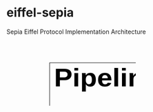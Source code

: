 # eiffel-sepia
Sepia Eiffel Protocol Implementation Architecture

<svg xmlns="http://www.w3.org/2000/svg" xmlns:svg="http://www.w3.org/2000/svg" xmlns:xlink="http://www.w3.org/1999/xlink">
 <!-- Created with SVG-edit - http://svg-edit.googlecode.com/ -->
 <g display="inline">
  <title>Background</title>
  <rect id="svg_4" stroke-opacity="0" height="450" width="700" y="700" x="800" stroke-linecap="null" stroke-linejoin="null" stroke-dasharray="null" stroke="#000000" fill="#f2e9ed"/>
  <rect stroke-opacity="0" id="svg_3" height="450" width="700" y="700" x="100" stroke-linecap="null" stroke-linejoin="null" stroke-dasharray="null" stroke="#000000" fill="#e9eef2"/>
  <rect fill-opacity="0" id="svg_1" height="450" width="1400" y="700" x="100" stroke="#000000" fill="#000000"/>
  <text transform="matrix(2.67491, 0, 0, 2.48221, -137.741, -900.873)" font-weight="bold" xml:space="preserve" text-anchor="middle" font-family="Sans-serif" font-size="24" id="svg_5" y="821.273179" x="177.632142" stroke-linecap="null" stroke-linejoin="null" stroke-dasharray="null" stroke-width="0" stroke="#000000" fill="#000000">Event Services</text>
  <rect id="svg_6" fill-opacity="0" height="650" width="1400" y="50" x="100" stroke="#000000" fill="#000000"/>
  <text id="svg_7" transform="matrix(2.67491, 0, 0, 2.48221, -137.741, -900.873)" font-weight="bold" xml:space="preserve" text-anchor="middle" font-family="Sans-serif" font-size="24" y="405.122065" x="179.568914" stroke-linecap="null" stroke-linejoin="null" stroke-dasharray="null" stroke-width="0" stroke="#000000" fill="#000000">Pipeline Actors</text>
  <text transform="matrix(10.8858, 0, 0, 5.64287, -5487.64, -2046.74)" xml:space="preserve" text-anchor="middle" font-family="Sans-serif" font-size="24" id="svg_8" y="435.555571" x="568.888885" stroke-linecap="null" stroke-linejoin="null" stroke-dasharray="null" stroke-width="0" stroke="#000000" fill="#000000"/>
  <text id="svg_10" transform="matrix(2.67491, 0, 0, 2.48221, -137.741, -900.873)" font-weight="bold" xml:space="preserve" text-anchor="middle" font-family="Sans-serif" font-size="24" y="743.851209" x="219.723645" stroke-linecap="null" stroke-linejoin="null" stroke-dasharray="null" stroke-width="0" stroke="#000000" fill="#e2e2e2">Command</text>
  <text id="svg_11" transform="matrix(2.67491, 0, 0, 2.48221, -137.741, -900.873)" font-weight="bold" xml:space="preserve" text-anchor="middle" font-family="Sans-serif" font-size="24" y="743.851234" x="481.265444" stroke-linecap="null" stroke-linejoin="null" stroke-dasharray="null" stroke-width="0" stroke="#000000" fill="#e2e2e2">Query</text>
  <a xlink:href="./descriptions/rabbitmq.md" id="svg_16"/>
 </g>
 <g display="inline">
  <title>Items</title>
  <a xlink:href="./descriptions/rabbitmq-message-broker.md" id="svg_18">
   <g id="svg_17">
    <rect fill-opacity="0" id="svg_12" height="30" width="1300" y="1050.000038" x="150.000004" stroke-linecap="null" stroke-linejoin="null" stroke-dasharray="null" stroke="#000000" fill="#000000"/>
    <text xml:space="preserve" text-anchor="middle" font-family="Sans-serif" font-size="24" id="svg_14" y="1073.888923" x="798.518493" stroke-linecap="null" stroke-linejoin="null" stroke-dasharray="null" stroke-width="0" stroke="#000000" fill="#000000">RabbitMQ Message Broker</text>
   </g>
  </a>
 </g>
</svg>
